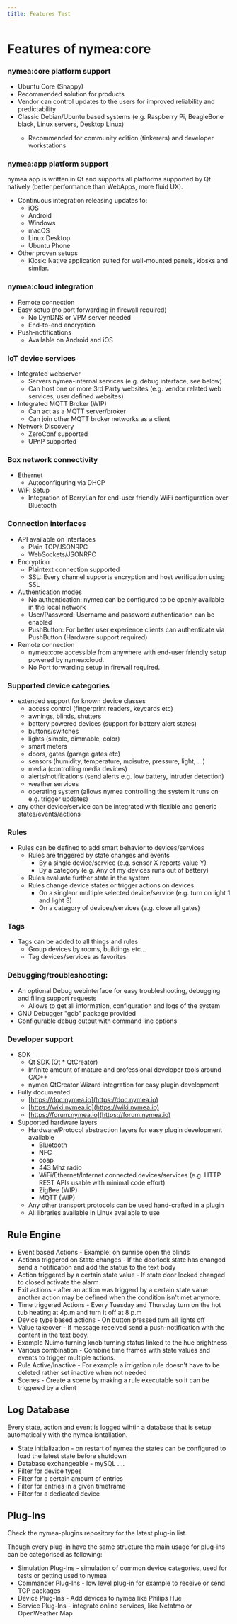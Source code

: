 ```yaml
---
title: Features Test
---
```

# Features of nymea:core

### nymea:core platform support

<ul>
<li>
Ubuntu Core (Snappy)
</li>
<li>
Recommended solution for products
</li>
<li>
Vendor can control updates to the users for improved reliability and predictability
</li>
<li>
Classic Debian/Ubuntu based systems (e.g. Raspberry Pi, BeagleBone black, Linux servers, Desktop Linux)
</li>
<ul>
<li>
Recommended for community edition (tinkerers) and developer workstations
</li>
</ul>
</ul>

### nymea:app platform support

nymea:app is written in Qt and supports all platforms supported by Qt natively (better performance than WebApps, more fluid UX).

*   Continuous integration releasing updates to:
    *   iOS
    *   Android
    *   Windows
    *   macOS
    *   Linux Desktop
    *   Ubuntu Phone
*   Other proven setups
    *   Kiosk: Native application suited for wall-mounted panels, kiosks and similar.

### nymea:cloud integration
*   Remote connection
*   Easy setup (no port forwarding in firewall required)
    *   No DynDNS or VPM server needed
    *   End-to-end encryption
*   Push-notifications
    *   Available on Android and iOS

### IoT device services

* Integrated webserver
    * Servers nymea-internal services (e.g. debug interface, see below)
    * Can host one or more 3rd Party websites (e.g. vendor related web services, user defined websites)
* Integrated MQTT Broker (WIP)
    * Can act as a MQTT server/broker
    * Can join other MQTT broker networks as a client
* Network Discovery 
    * ZeroConf supported
    * UPnP supported

        
### Box network connectivity

* Ethernet
    * Autoconfiguring via DHCP
* WiFi Setup
    * Integration of BerryLan for end-user friendly WiFi configuration over Bluetooth

        
### Connection interfaces

*  API available on interfaces
    * Plain TCP/JSONRPC
    * WebSockets/JSONRPC
* Encryption
    * Plaintext connection supported
    * SSL: Every channel supports encryption and host verification using SSL
* Authentication modes
    * No authentication: nymea can be configured to be openly available in the local network
    * User/Password: Username and password authentication can be enabled
    * PushButton: For better user experience clients can authenticate via PushButton (Hardware support required)
* Remote connection
    * nymea:core accessible from anywhere with end-user friendly setup powered by nymea:cloud.
    * No Port forwarding setup in firewall required.

### Supported device categories

* extended support for known device classes
    * access control (fingerprint readers, keycards etc)
    * awnings, blinds, shutters
    * battery powered devices (support for battery alert states)
    * buttons/switches
    * lights (simple, dimmable, color)
    * smart meters
    * doors, gates (garage gates etc)
    * sensors (humidity, temperature, moisutre, pressure, light, ...)
    * media (controlling media devices)
    * alerts/notifications (send alerts e.g. low battery, intruder detection)
    * weather services
    * operating system (allows nymea controlling the system it runs on e.g. trigger updates)
* any other device/service can be integrated with flexible and generic states/events/actions

### Rules

* Rules can be defined to add smart behavior to devices/services
    * Rules are triggered by state changes and events
        * By a single device/service (e.g. sensor X reports value Y)
        * By a category (e.g. Any of my devices runs out of battery)
    * Rules evaluate further state in the system
    * Rules change device states or trigger actions on devices
        * On a singleor multiple selected device/service (e.g. turn on light 1 and light 3)
        * On a category of devices/services (e.g. close all gates)

### Tags 

* Tags can be added to all things and rules 
    * Group devices by rooms, buildings etc...
    * Tag devices/services as favorites

### Debugging/troubleshooting:

* An optional Debug webinterface for easy troubleshooting, debugging and filing support requests
    * Allows to get all information, configuration and logs of the system
* GNU Debugger "gdb" package provided
* Configurable debug output with command line options

### Developer support

* SDK
    * Qt SDK (Qt * QtCreator)
    * Infinite amount of mature and professional developer tools around C/C**
    * nymea QtCreator Wizard integration for easy plugin development
* Fully documented
    * [https://doc.nymea.io](https://doc.nymea.io)
    * [https://wiki.nymea.io](https://wiki.nymea.io)
    * [https://forum.nymea.io](https://forum.nymea.io)
* Supported hardware layers
    * Hardware/Protocol abstraction layers for easy plugin development available
        * Bluetooth
        * NFC
        * coap
        * 443 Mhz radio
        * WiFi/Ethernet/Internet connected devices/services (e.g. HTTP REST APIs usable with minimal code effort)
        * ZigBee (WIP)
        * MQTT (WIP)
    * Any other transport protocols can be used hand-crafted in a plugin
    * All libraries available in Linux available to use

## Rule Engine

* Event based Actions - Example: on sunrise open the blinds
* Actions triggered on State changes - If the doorlock state has changed send a notification and add the status to the text body
* Action triggered by a certain state value - If state door locked changed to closed activate the alarm  
* Exit actions - after an action was triggerd by a certain state value another action may be defined when the condition isn't met anymore.
* Time triggered Actions - Every Tuesday and Thursday turn on the hot tub heating at 4p.m and turn it off at 8 p.m
* Device type based actions - On button pressed turn all lights off
* Value takeover - If message received send a push-notification with the content in the text body.
* Example Nuimo turning knob turning status linked to the hue brightness
* Various combination - Combine time frames with state values and events to trigger multiple actions.
* Rule Active/Inactive - For example a irrigation rule doesn't have to be deleted rather set inactive when not needed
* Scenes - Create a scene by making a rule executable so it can be triggered by a client

## Log Database

Every state, action and event is logged wihtin a database that is setup automatically with the nymea isntallation.

* State initialization - on restart of nymea the states can be configured to load the latest state before shutdown
* Database exchangeable - mySQL ....
* Filter for device types
* Filter for a certain amount of entries
* Filter for entries in a given timeframe
* Filter for a dedicated device

## Plug-Ins

Check the nymea-plugins repository for the latest plug-in list.

Though every plug-in have the same structure the main usage for plug-ins can be categorised as following:

* Simulation Plug-Ins - simulation of common device categories, used for tests or getting used to nymea
* Commander Plug-Ins - low level plug-in for example to receive or send TCP packages
* Device Plug-Ins - Add devices to nymea like Philips Hue
* Service Plug-Ins - integrate online services, like Netatmo or OpenWeather Map
